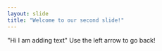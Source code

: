 ```yaml
---
layout: slide
title: "Welcome to our second slide!"
---
```

"Hi I am adding text"
Use the left arrow to go back!
